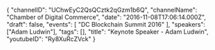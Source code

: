 {
    "channelID": "UChwEyC2QsQCztk2qGzm1b6Q",
    "channelName": "Chamber of Digital Commerce",
    "date": "2016-11-08T17:06:14.000Z",
    "draft": false,
    "events": [
        "DC Blockchain Summit 2016"
    ],
    "speakers": ["Adam Ludwin"],
    "tags": [],
    "title": "Keynote Speaker - Adam Ludwin",
    "youtubeID": "Ry8XuRcZVck"
}
